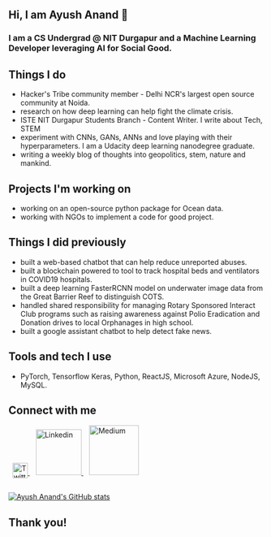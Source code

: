 ## Hi, I am Ayush Anand 👋
### I am a CS Undergrad @ NIT Durgapur and a Machine Learning Developer leveraging AI for Social Good.

## Things I do
+ Hacker's Tribe community member - Delhi NCR's largest open source community at Noida.
+ research on how deep learning can help fight the climate crisis.
+ ISTE NIT Durgapur Students Branch - Content Writer. I write about Tech, STEM
+ experiment with CNNs, GANs, ANNs and love playing with their hyperparameters. I am a Udacity deep learning nanodegree graduate.
+ writing a weekly blog of thoughts into geopolitics, stem, nature and mankind.

## Projects I'm working on
+ working on an open-source python package for Ocean data.
+ working with NGOs to implement a code for good project.

## Things I did previously
+ built a web-based chatbot that can help reduce unreported abuses.
+ built a blockchain powered to tool to track hospital beds and ventilators in COVID19 hospitals.
+ built a deep learning FasterRCNN model on underwater image data from the Great Barrier Reef to distinguish COTS.
+ handled shared responsibility for managing Rotary Sponsored Interact Club programs such as raising awareness against Polio Eradication and Donation drives to local Orphanages in high school.
+ built a google assistant chatbot to help detect fake news.

## Tools and tech I use
+ PyTorch, Tensorflow Keras, Python, ReactJS, Microsoft Azure, NodeJS, MySQL.

## Connect with me
&nbsp;
<a href="https://twitter.com/theayushanand">
  <img  alt="Twitter" width="30px" style="position:relative;bottom:-6px" src="https://cdn3.iconfinder.com/data/icons/basicolor-reading-writing/24/077_twitter-128.png" />
</a>
&nbsp;&nbsp;
<a href="https://www.linkedin.com/in/theayushanand">
  <img  alt="Linkedin" width="90px" src="https://content.linkedin.com/content/dam/me/business/en-us/amp/brand-site/v2/bg/LI-Logo.svg.original.svg" />
</a>
&nbsp;&nbsp;
<a href="https://medium.com/@theayushanand">
  <img  alt="Medium" width="98px" src="https://miro.medium.com/max/2000/1*5ztbgEt4NqpVaxTc64C-XA.png" />
</a>
<br/><br/>

[![Ayush Anand's GitHub stats](https://github-readme-stats.vercel.app/api?username=ayushanand18&count_private=true&show_icons=true&theme=radical)](https://github.com/ayushanand18)


## Thank you!
